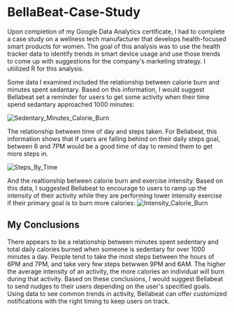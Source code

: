 # BellaBeat-Case-Study

Upon completion of my Google Data Analytics certificate, I had to complete a case study on a wellness tech manufacturer that develops health-focused smart products for women. The goal of this analysis was to use the health tracker data to identify trends in smart device usage and use those trends to come up with suggestions for the company's marketing strategy. I utiilized R for this analysis. 

Some data I examined included the relationship between calorie burn and minutes spent sedantary. Based on this information, I would suggest Bellabeat set a reminder for users to get some activity when their time spend sedantary approached 1000 minutes:

![Sedentary_Minutes_Calorie_Burn](https://github.com/AndCWen/BellaBeat-Case-Study/assets/132102517/8d5e3995-e9e9-48b1-a7c8-63f04d40e808)






The relationship between time of day and steps taken. For Bellabeat, this information shows that if users are falling behind on their daily steps goal, between 6 and 7PM would be a good time of day to remind them to get more steps in.


![Steps_By_Time](https://github.com/AndCWen/BellaBeat-Case-Study/assets/132102517/3fbe6359-a71b-4f04-b7ca-6be4f39fc60c)






And the realtionship between calorie burn and exercise intensity. Based on this data, I suggested Bellabeat to encourage to users to ramp up the intensity of their activity while they are performing lower intensity exercise if their primary goal is to burn more calories:
![Intensity_Calorie_Burn](https://github.com/AndCWen/BellaBeat-Case-Study/assets/132102517/da677974-818b-4052-8bab-3b8b2990d51b)



## My Conclusions
There appears to be a relationship between minutes spent sedentary and total daily calories burned when someone is sedentary for over 1000 minutes a day.
People tend to take the most steps between the hours of 6PM and 7PM, and take very few steps betwwen 9PM and 6AM.
The higher the average intensity of an activity, the more calories an individual will burn during that activity.
Based on these conclusions, I would suggest Bellabeat to send nudges to their users depending on the user's specified goals. Using data to see common trends in activity, Bellabeat can offer customized notifications with the right timing to keep users on track.

